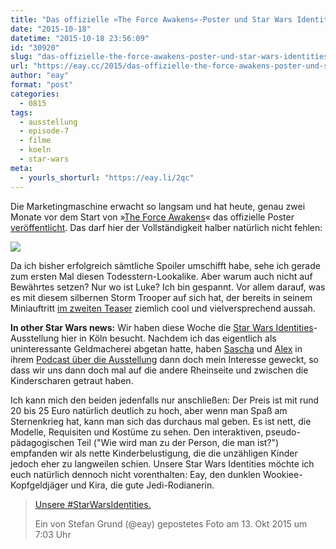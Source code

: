 ```yaml
---
title: "Das offizielle »The Force Awakens«-Poster und Star Wars Identities"
date: "2015-10-18"
datetime: "2015-10-18 23:56:09"
id: "30920"
slug: "das-offizielle-the-force-awakens-poster-und-star-wars-identities"
url: "https://eay.cc/2015/das-offizielle-the-force-awakens-poster-und-star-wars-identities/"
author: "eay"
format: "post"
categories:
  - 0815
tags:
  - ausstellung
  - episode-7
  - filme
  - koeln
  - star-wars
meta:
  - yourls_shorturl: "https://eay.li/2qc"
---
```


Die Marketingmaschine erwacht so langsam und hat heute, genau zwei Monate vor dem Start von »[The Force Awakens](//eay.cc/2014/the-force-awakens/)« das offizielle Poster [veröffentlicht](https://twitter.com/starwars/status/655775390691033089). Das darf hier der Vollständigkeit halber natürlich nicht fehlen:

![](https://eay.cc/uploads/2015/force-awakens-poster.jpg)

Da ich bisher erfolgreich sämtliche Spoiler umschifft habe, sehe ich gerade zum ersten Mal diesen Todesstern-Lookalike. Aber warum auch nicht auf Bewährtes setzen? Nur wo ist Luke? Ich bin gespannt. Vor allem darauf, was es mit diesem silbernen Storm Trooper auf sich hat, der bereits in seinem Miniauftritt [im zweiten Teaser](//eay.cc/2015/chewie-were-home/) ziemlich cool und vielversprechend aussah.

**In other Star Wars news:** Wir haben diese Woche die [Star Wars Identities](http://www.odysseum.de/portfolio/star-wars-identities/)\-Ausstellung hier in Köln besucht. Nachdem ich das eigentlich als uninteressante Geldmacherei abgetan hatte, haben [Sascha](http://www.pewpewpew.de/) und [Alex](http://realvirtuality.info/) in ihrem [Podcast über die Ausstellung](http://www.pewpewpew.de/2015/08/21/pewcast-025-star-wars-identities-ausstellung/) dann doch mein Interesse geweckt, so dass wir uns dann doch mal auf die andere Rheinseite und zwischen die Kinderscharen getraut haben.

Ich kann mich den beiden jedenfalls nur anschließen: Der Preis ist mit rund 20 bis 25 Euro natürlich deutlich zu hoch, aber wenn man Spaß am Sternenkrieg hat, kann man sich das durchaus mal geben. Es ist nett, die Modelle, Requisiten und Kostüme zu sehen. Den interaktiven, pseudo-pädagogischen Teil ("Wie wird man zu der Person, die man ist?") empfanden wir als nette Kinderbelustigung, die die unzähligen Kinder jedoch eher zu langweilen schien. Unsere Star Wars Identities möchte ich euch natürlich dennoch nicht vorenthalten: Eay, den dunklen Wookiee-Kopfgeldjäger und Kira, die gute Jedi-Rodianerin.

> [Unsere #StarWarsIdentities.](https://instagram.com/p/8x8sGLnS3u/)
> 
> Ein von Stefan Grund (@eay) gepostetes Foto am 13\. Okt 2015 um 7:03 Uhr

<script async defer="" src="//platform.instagram.com/en_US/embeds.js"></script>

